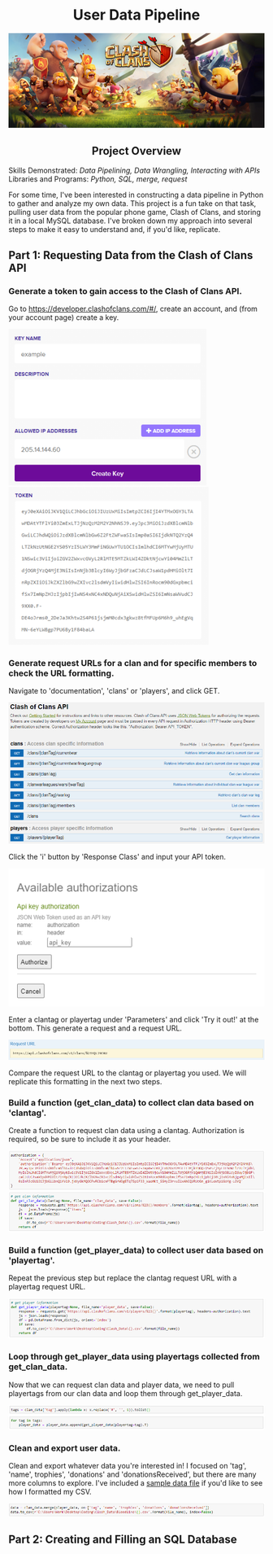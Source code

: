 # <div align="center">User Data Pipeline<div>
<p align="center">
  <img src="https://github.com/nphorsley59/Clash_Pipeline/blob/main/Figures/Clash_Banner.png" />
</p>

## <div align="center">Project Overview<div>
Skills Demonstrated: *Data Pipelining, Data Wrangling, Interacting with APIs*<br>
Libraries and Programs: *Python, SQL, merge, request*<br>

For some time, I've been interested in constructing a data pipeline in Python to gather and analyze my own data. This project is a fun take on that task, pulling user data from the popular phone game, Clash of Clans, and storing it in a local MySQL database. I've broken down my approach into several steps to make it easy to understand and, if you'd like, replicate.<br>

## Part 1: Requesting Data from the Clash of Clans API
### Generate a token to gain access to the Clash of Clans API.
Go to https://developer.clashofclans.com/#/, create an account, and (from your account page) create a key.<br>

![alt_text](https://github.com/nphorsley59/Clash_Pipeline/blob/main/Figures/create_key.png "Create a Key") ![alt_text](https://github.com/nphorsley59/Clash_Pipeline/blob/main/Figures/api_token.png "API Token")<br>

### Generate request URLs for a clan and for specific members to check the URL formatting.
Navigate to 'documentation', 'clans' or 'players', and click GET.<br>

![alt_text](https://github.com/nphorsley59/Clash_Pipeline/blob/main/Figures/documentation.png "Documentation Page")<br>

Click the 'i' button by 'Response Class' and input your API token.<br>

![alt_text](https://github.com/nphorsley59/Clash_Pipeline/blob/main/Figures/authorization.png "Authorize")<br>

Enter a clantag or playertag under 'Parameters' and click 'Try it out!' at the bottom. This generate a request and a request URL.<br>

![alt_text](https://github.com/nphorsley59/Clash_Pipeline/blob/main/Figures/clan_URL.png "Request URL")<br>

Compare the request URL to the clantag or playertag you used. We will replicate this formatting in the next two steps.<br>

### Build a function (get_clan_data) to collect clan data based on 'clantag'.
Create a function to request clan data using a clantag. Authorization is required, so be sure to include it as your header.<br>

![alt_text](https://github.com/nphorsley59/Clash_Pipeline/blob/main/Figures/request_header.png "Header")<br>
![alt_text](https://github.com/nphorsley59/Clash_Pipeline/blob/main/Figures/get_clan_data.png "get_clan_data Function")<br>

### Build a function (get_player_data) to collect user data based on 'playertag'.
Repeat the previous step but replace the clantag request URL with a playertag request URL.<br>

![alt_text](https://github.com/nphorsley59/Clash_Pipeline/blob/main/Figures/get_player_data.png "get_player_data Function")<br>

### Loop through get_player_data using playertags collected from get_clan_data.
Now that we can request clan data and player data, we need to pull playertags from our clan data and loop them through get_player_data.<br>

![alt_text](https://github.com/nphorsley59/Clash_Pipeline/blob/main/Figures/playertag_loop.png "Playertag Loop")<br>

### Clean and export user data.
Clean and export whatever data you're interested in! I focused on 'tag', 'name', trophies', 'donations' and 'donationsReceived', but there are many more columns to explore. I've included a [sample data file]() if you'd like to see how I formatted my CSV.<br>

![alt_text](https://github.com/nphorsley59/Clash_Pipeline/blob/main/Figures/clean_and_export.png "Export Data")<br>

## Part 2: Creating and Filling an SQL Database
### 
